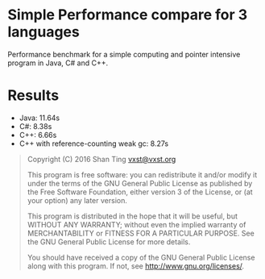 # Simple Performance compare for 3 languages

Performance benchmark for a simple computing and pointer intensive program in Java, C# and C++.

# Results

 * Java: 11.64s
 * C#:   8.38s
 * C++:  6.66s
 * C++ with reference-counting weak gc: 8.27s

> Copyright (C) 2016  Shan Ting <vxst@vxst.org>
> 
> This program is free software: you can redistribute it and/or modify
> it under the terms of the GNU General Public License as published by
> the Free Software Foundation, either version 3 of the License, or
> (at your option) any later version.
> 
> This program is distributed in the hope that it will be useful,
> but WITHOUT ANY WARRANTY; without even the implied warranty of
> MERCHANTABILITY or FITNESS FOR A PARTICULAR PURPOSE.  See the
> GNU General Public License for more details.
> 
> You should have received a copy of the GNU General Public License
> along with this program.  If not, see <http://www.gnu.org/licenses/>.

